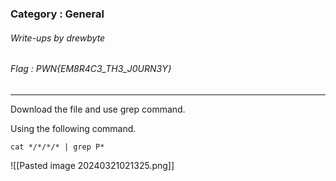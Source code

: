 ### Category : General
###### Write-ups by drewbyte
###### Flag : PWN{EM8R4C3_TH3_J0URN3Y}
---

Download the file and use grep command.

Using the following command.

```
cat */*/*/* | grep P*
```

![[Pasted image 20240321021325.png]]

